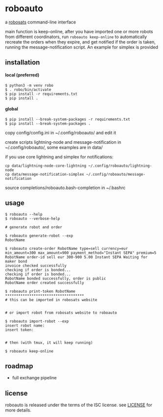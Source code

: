 # roboauto

a [robosats](https://github.com/RoboSats/robosats) command-line interface

main function is keep-online, after you have imported one or more robots from
different coordinators, run `roboauto keep-online` to automatically recreate the
orders when they expire, and get notified if the order is taken, running the
message-notification script. An example for simplex is provided

## installation

#### local (preferred)
```
$ python3 -m venv robo
$ . robo/bin/activate
$ pip install -r requirements.txt
$ pip install .
```

#### global
```
$ pip install --break-system-packages -r requirements.txt
$ pip install --break-system-packages .
```

copy config/config.ini in ~/.config/roboauto/ and edit it

create scripts lightning-node and message-notification in ~/.config/roboauto/,
some examples are in data/

if you use core lightning and simplex for notifications:
```
cp data/lightning-node-core-lightning ~/.config/roboauto/lightning-node
cp data/message-notification-simplex ~/.config/roboauto/message-notification
```

source completions/roboauto.bash-completion in ~/.bashrc

## usage

```
$ roboauto --help
$ roboauto --verbose-help
```

```
# generate robot and order

$ roboauto generate-robot --exp
RobotName

$ roboauto create-order RobotName type=sell currency=eur min_amount=300 max_amount=900 payment_method="Instant SEPA" premium=5
RobotName order-id sell eur 300-900 5.00 Instant SEPA Waiting for maker bond
invoice checked successfully
checking if order is bonded...
checking if order is bonded...
RobotName bonded successfully, order is public
RobotName order created successfully

$ roboauto print-token RobotName
************************************
# this can be imported in robosats website


# or import robot from robosats website to roboauto

$ roboauto import-robot --exp
insert robot name:
insert token:


# then (with tmux, it will keep running)

$ roboauto keep-online
```

## roadmap

* full exchange pipeline

## license

roboauto is released under the terms of the ISC license.
see [LICENSE](LICENSE) for more details.
